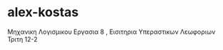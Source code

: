 alex-kostas
===========

Μηχανικη Λογισμικου
Εργασια 8 , Εισιτηρια Υπεραστικων Λεωφοριων 
Τριτη 12-2
